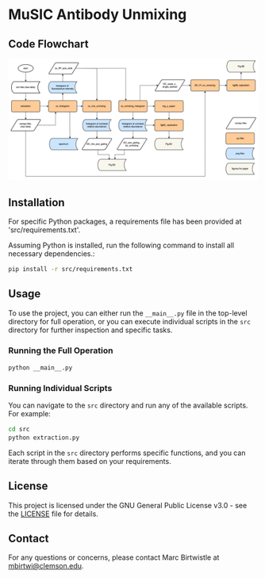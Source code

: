 # MuSIC Antibody Unmixing

## Code Flowchart
![Alt text](Code%20Flowchart.png)

## Installation

For specific Python packages, a requirements file has been provided at 'src/requirements.txt'.

Assuming Python is installed, run the following command to install all necessary dependencies.:

```sh
pip install -r src/requirements.txt
```


## Usage

To use the project, you can either run the `__main__.py` file in the top-level directory for full operation, or you can execute individual scripts in the `src` directory for further inspection and specific tasks.

### Running the Full Operation

```sh
python __main__.py
```

### Running Individual Scripts

You can navigate to the `src` directory and run any of the available scripts. For example:

```sh
cd src
python extraction.py
```

Each script in the `src` directory performs specific functions, and you can iterate through them based on your requirements.

## License

This project is licensed under the GNU General Public License v3.0 - see the [LICENSE](LICENSE) file for details.

## Contact

For any questions or concerns, please contact Marc Birtwistle at mbirtwi@clemson.edu.


